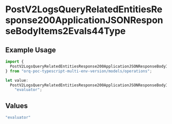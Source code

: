 # PostV2LogsQueryRelatedEntitiesResponse200ApplicationJSONResponseBodyItems2Evals44Type

## Example Usage

```typescript
import {
  PostV2LogsQueryRelatedEntitiesResponse200ApplicationJSONResponseBodyItems2Evals44Type,
} from "orq-poc-typescript-multi-env-version/models/operations";

let value:
  PostV2LogsQueryRelatedEntitiesResponse200ApplicationJSONResponseBodyItems2Evals44Type =
    "evaluator";
```

## Values

```typescript
"evaluator"
```